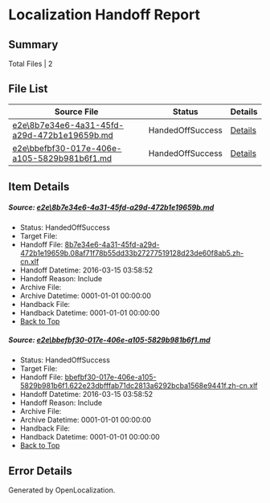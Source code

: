 # <a name='report-top'></a> Localization Handoff Report

## Summary
 Total Files | 2

## File List
 Source File | Status | Details 
 ----------- | ------ | ------- 
 [e2e\8b7e34e6-4a31-45fd-a29d-472b1e19659b.md](https://github.com/OpenLocalizationTest/oltest/blob/354d821d2566d7a0d610e7dee12fe65ba98eb99b/e2e/8b7e34e6-4a31-45fd-a29d-472b1e19659b.md) | HandedOffSuccess | [Details](#20144c206d7eb63cedaee1467e315790ba82f7331)
 [e2e\bbefbf30-017e-406e-a105-5829b981b6f1.md](https://github.com/OpenLocalizationTest/oltest/blob/354d821d2566d7a0d610e7dee12fe65ba98eb99b/e2e/bbefbf30-017e-406e-a105-5829b981b6f1.md) | HandedOffSuccess | [Details](#7545adb01e66894d2863026826a9b38f4968fb862)

## Item Details
##### <a name='20144c206d7eb63cedaee1467e315790ba82f7331'></a> Source: [e2e\8b7e34e6-4a31-45fd-a29d-472b1e19659b.md](https://github.com/OpenLocalizationTest/oltest/blob/354d821d2566d7a0d610e7dee12fe65ba98eb99b/e2e/8b7e34e6-4a31-45fd-a29d-472b1e19659b.md)
* Status: HandedOffSuccess
* Target File: 
* Handoff File: [8b7e34e6-4a31-45fd-a29d-472b1e19659b.08af71f78b55dd33b27277519128d23de60f8ab5.zh-cn.xlf](https://github.com/OpenLocalizationTestOrg/olhandoff/blob/878b13adeb606b7f95e4b02ac11f73632c928e29/ol-handoff/OpenLocalizationTestOrg/oltest.zh-cn/yuwzho/ht/8b7e34e6-4a31-45fd-a29d-472b1e19659b.08af71f78b55dd33b27277519128d23de60f8ab5.zh-cn.xlf)
* Handoff Datetime: 2016-03-15 03:58:52
* Handoff Reason: Include
* Archive File: 
* Archive Datetime: 0001-01-01 00:00:00
* Handback File: 
* Handback Datetime: 0001-01-01 00:00:00
* [Back to Top](#report-top)

##### <a name='7545adb01e66894d2863026826a9b38f4968fb862'></a> Source: [e2e\bbefbf30-017e-406e-a105-5829b981b6f1.md](https://github.com/OpenLocalizationTest/oltest/blob/354d821d2566d7a0d610e7dee12fe65ba98eb99b/e2e/bbefbf30-017e-406e-a105-5829b981b6f1.md)
* Status: HandedOffSuccess
* Target File: 
* Handoff File: [bbefbf30-017e-406e-a105-5829b981b6f1.622e23dbfffab71dc2813a6292bcba1568e9441f.zh-cn.xlf](https://github.com/OpenLocalizationTestOrg/olhandoff/blob/878b13adeb606b7f95e4b02ac11f73632c928e29/ol-handoff/OpenLocalizationTestOrg/oltest.zh-cn/yuwzho/ht/bbefbf30-017e-406e-a105-5829b981b6f1.622e23dbfffab71dc2813a6292bcba1568e9441f.zh-cn.xlf)
* Handoff Datetime: 2016-03-15 03:58:52
* Handoff Reason: Include
* Archive File: 
* Archive Datetime: 0001-01-01 00:00:00
* Handback File: 
* Handback Datetime: 0001-01-01 00:00:00
* [Back to Top](#report-top)


## Error Details

Generated by OpenLocalization.
